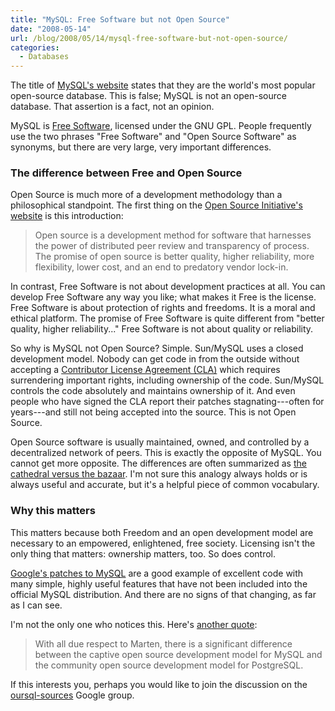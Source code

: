 ```yaml
---
title: "MySQL: Free Software but not Open Source"
date: "2008-05-14"
url: /blog/2008/05/14/mysql-free-software-but-not-open-source/
categories:
  - Databases
---
```

The title of [MySQL's website](http://www.mysql.com/) states that they are the world's most popular open-source database. This is false; MySQL is not an open-source database. That assertion is a fact, not an opinion.

MySQL is [Free Software](http://www.fsf.org/licensing/essays/free-sw.html), licensed under the GNU GPL. People frequently use the two phrases "Free Software" and "Open Source Software" as synonyms, but there are very large, very important differences.

### The difference between Free and Open Source

Open Source is much more of a development methodology than a philosophical standpoint. The first thing on the [Open Source Initiative's website](http://www.opensource.org/) is this introduction:

<blockquote cite="http://www.opensource.org/">
  <p>
    Open source is a development method for software that harnesses the power of distributed peer review and transparency of process. The promise of open source is better quality, higher reliability, more flexibility, lower cost, and an end to predatory vendor lock-in.
  </p>
</blockquote>

In contrast, Free Software is not about development practices at all. You can develop Free Software any way you like; what makes it Free is the license. Free Software is about protection of rights and freedoms. It is a moral and ethical platform. The promise of Free Software is quite different from "better quality, higher reliability..." Free Software is not about quality or reliability.

So why is MySQL not Open Source? Simple. Sun/MySQL uses a closed development model. Nobody can get code in from the outside without accepting a [Contributor License Agreement (CLA)](http://forge.mysql.com/contribute/cla.php) which requires surrendering important rights, including ownership of the code. Sun/MySQL controls the code absolutely and maintains ownership of it. And even people who have signed the CLA report their patches stagnating---often for years---and still not being accepted into the source. This is not Open Source.

Open Source software is usually maintained, owned, and controlled by a decentralized network of peers. This is exactly the opposite of MySQL. You cannot get more opposite. The differences are often summarized as [the cathedral versus the bazaar](http://www.catb.org/~esr/writings/cathedral-bazaar/cathedral-bazaar/). I'm not sure this analogy always holds or is always useful and accurate, but it's a helpful piece of common vocabulary.

### Why this matters

This matters because both Freedom and an open development model are necessary to an empowered, enlightened, free society. Licensing isn't the only thing that matters: ownership matters, too. So does control.

[Google's patches to MySQL](http://code.google.com/p/google-mysql-tools/) are a good example of excellent code with many simple, highly useful features that have not been included into the official MySQL distribution. And there are no signs of that changing, as far as I can see.

I'm not the only one who notices this. Here's [another quote](http://blogs.the451group.com/opensource/2008/04/24/finding-the-right-balance-mysql%e2%80%99s-changing-development-model/):

<blockquote cite="http://blogs.the451group.com/opensource/2008/04/24/finding-the-right-balance-mysql%e2%80%99s-changing-development-model/">
  <p>
    With all due respect to Marten, there is a significant difference between the captive open source development model for MySQL and the community open source development model for PostgreSQL.
  </p>
</blockquote>

If this interests you, perhaps you would like to join the discussion on the [oursql-sources](http://groups.google.com/group/oursql-sources) Google group.


